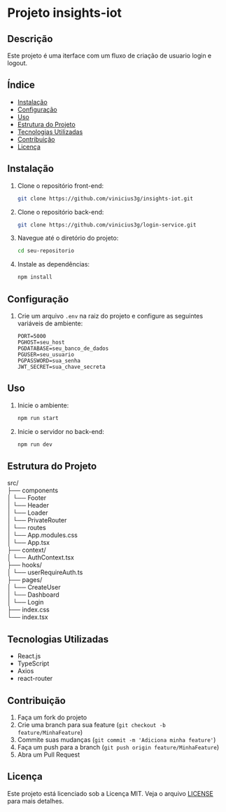 # Projeto insights-iot

## Descrição
Este projeto é uma iterface com um fluxo de criação de usuario login e logout.

## Índice
- [Instalação](#instalação)
- [Configuração](#configuração)
- [Uso](#uso)
- [Estrutura do Projeto](#estrutura-do-projeto)
- [Tecnologias Utilizadas](#tecnologias-utilizadas)
- [Contribuição](#contribuição)
- [Licença](#licença)

## Instalação
1. Clone o repositório front-end:
    ```sh
    git clone https://github.com/vinicius3g/insights-iot.git
    ```
2. Clone o repositório back-end:
    ```sh
    git clone https://github.com/vinicius3g/login-service.git
    ```
3. Navegue até o diretório do projeto:
    ```sh
    cd seu-repositorio
    ```
4. Instale as dependências:
    ```sh
    npm install
    ```

## Configuração
1. Crie um arquivo `.env` na raiz do projeto e configure as seguintes variáveis de ambiente:
    ```env
    PORT=5000
    PGHOST=seu_host
    PGDATABASE=seu_banco_de_dados
    PGUSER=seu_usuario
    PGPASSWORD=sua_senha
    JWT_SECRET=sua_chave_secreta
    ```

## Uso
1. Inicie o ambiente:
    ```sh
    npm run start
    ```
2. Inicie o servidor no back-end:
    ```sh
    npm run dev
    ```

## Estrutura do Projeto
src/ \
├── components\
│ └── Footer\
│ └── Header\
│ └── Loader\
│ └── PrivateRouter\
│ └── routes\
│ └── App.modules.css\
│ └── App.tsx\
├── context/\
│ └── AuthContext.tsx\
├── hooks/\
│ └── userRequireAuth.ts\
├── pages/\
│ └── CreateUser\
│ └── Dashboard\
│ └── Login\
├── index.css\
└── index.tsx

## Tecnologias Utilizadas
- React.js
- TypeScript
- Axios
- react-router

## Contribuição
1. Faça um fork do projeto
2. Crie uma branch para sua feature (`git checkout -b feature/MinhaFeature`)
3. Commite suas mudanças (`git commit -m 'Adiciona minha feature'`)
4. Faça um push para a branch (`git push origin feature/MinhaFeature`)
5. Abra um Pull Request

## Licença
Este projeto está licenciado sob a Licença MIT. Veja o arquivo [LICENSE](LICENSE) para mais detalhes.